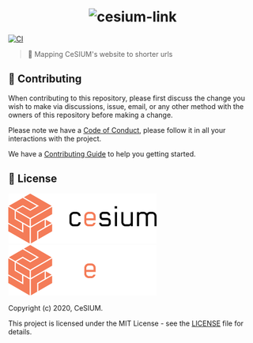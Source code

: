 [contributing]: CONTRIBUTING.md
[code_of_conduct]: CODE_OF_CONDUCT.md
[license]: LICENSE.txt
[ci-status]: https://github.com/cesium/cesium.link/actions/workflows/ci.yml/badge.svg
[ci-workflow]: https://github.com/cesium/cesium.link/actions/workflows/ci.yml

<h1 align="center">
  <picture>
    <source media="(prefers-color-scheme: dark)" srcset=".github/brand/cesium-link-DARK.svg" width="500">
    <source media="(prefers-color-scheme: light)" srcset=".github/brand cesium-link-LIGHT.svg" width="500">
    <img alt="cesium-link" height="auto" width="500">  
  </picture>
</h1>

[![CI][ci-status]][ci-workflow]

> :link: Mapping CeSIUM's website to shorter urls

## 🤝 Contributing

When contributing to this repository, please first discuss the change you wish
to make via discussions, issue, email, or any other method with the owners of
this repository before making a change.

Please note we have a [Code of Conduct][code_of_conduct], please follow it
in all your interactions with the project.

We have a [Contributing Guide][contributing] to help you getting started.

## 📝 License

<img src=".github/brand/cesium-DARK.svg#gh-light-mode-only" width="300">
<img src=".github/brand/cesium-LIGHT.svg#gh-dark-mode-only" width="300">

Copyright (c) 2020, CeSIUM.

This project is licensed under the MIT License - see the [LICENSE][license]
file for details.
